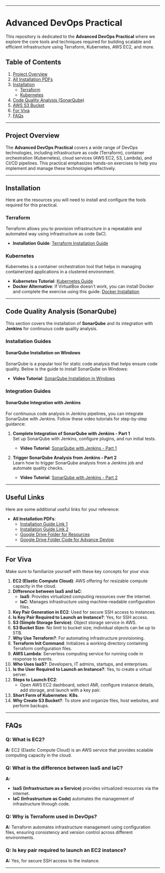 
---

# Advanced DevOps Practical

This repository is dedicated to the **Advanced DevOps Practical** where we explore the core tools and techniques required for building scalable and efficient infrastructure using Terraform, Kubernetes, AWS EC2, and more.

## Table of Contents

1. [Project Overview](#project-overview)
2. [All Installation PDFs](#useful-links)
3. [Installation](#installation)
   - [Terraform](#terraform)
   - [Kubernetes](#kubernetes)
4. [Code Quality Analysis (SonarQube)](#code-quality-analysis-sonarqube)
5. [AWS S3 Bucket](https://youtu.be/MwFH65uTMXw?si=_1BGmJ0lMC9-9LZI)
6. [For Viva](#for-viva)
7. [FAQs](#faqs)

---

## Project Overview

The **Advanced DevOps Practical** covers a wide range of DevOps technologies, including infrastructure as code (Terraform), container orchestration (Kubernetes), cloud services (AWS EC2, S3, Lambda), and CI/CD pipelines. This practical emphasizes hands-on exercises to help you implement and manage these technologies effectively.

---

## Installation

Here are the resources you will need to install and configure the tools required for this practical.

### Terraform

Terraform allows you to provision infrastructure in a repeatable and automated way using infrastructure as code (IaC).

- **Installation Guide**: [Terraform Installation Guide](https://www.youtube.com/watch?v=aHve0Ji13IY)

### Kubernetes

Kubernetes is a container orchestration tool that helps in managing containerized applications in a clustered environment.

- **Kubernetes Tutorial**: [Kubernetes Guide](https://youtu.be/05MNwC4XJBs?si=Li8adqlC5pSuUTEP)
- **Docker Alternative**: If VirtualBox doesn't work, you can install Docker and complete the exercise using this guide: [Docker Installation](https://youtu.be/mS26N5cLBe8?si=Y69TqfsQTD_0K3jd)

---


## Code Quality Analysis (SonarQube)

This section covers the installation of **SonarQube** and its integration with **Jenkins** for continuous code quality analysis.

### Installation Guides

#### SonarQube Installation on Windows
SonarQube is a popular tool for static code analysis that helps ensure code quality. Below is the guide to install SonarQube on Windows:

- **Video Tutorial**: [SonarQube Installation in Windows](https://youtu.be/CURSk7cto_0?si=ew624NZcuNGUbwBx)

### Integration Guides

#### SonarQube Integration with Jenkins

For continuous code analysis in Jenkins pipelines, you can integrate SonarQube with Jenkins. Follow these video tutorials for step-by-step guidance:

1. **Complete Integration of SonarQube with Jenkins - Part 1**  
   Set up SonarQube with Jenkins, configure plugins, and run initial tests.  
   - **Video Tutorial**: [SonarQube with Jenkins - Part 1](https://youtu.be/uMVflNm3e9Q?si=_S0z__Q1VyPJHV3r)

2. **Trigger SonarQube Analysis from Jenkins - Part 2**  
   Learn how to trigger SonarQube analysis from a Jenkins job and automate quality checks.  
   - **Video Tutorial**: [SonarQube with Jenkins - Part 2](https://youtu.be/sk36v_gEjxM?si=kp-w1X1MftFkrGmx)

---


## Useful Links

Here are some additional useful links for your reference:

- **All Installation PDFs**:
  - [Installation Guide Link 1](https://shorturl.at/5yZq6)
  - [Installation Guide Link 2](https://github.com/FLASH0707/AD)
  - [Google Drive Folder for Resources](https://drive.google.com/drive/folders/1OqD1e2j_3gW1ECSAXLZ0ctafUPiozh7r)
  - [Google Drive Folder Code for Advance Devlop](https://drive.google.com/drive/folders/1dSH8W0cYS5_IUp0JjTV02pINu9hBRVVQ)
---

## For Viva

Make sure to familiarize yourself with these key concepts for your viva:

1. **EC2 (Elastic Compute Cloud)**: AWS offering for resizable compute capacity in the cloud.
2. **Difference between IaaS and IaC**:
   - **IaaS**: Provides virtualized computing resources over the internet.
   - **IaC**: Manages infrastructure using machine-readable configuration files.
3. **Key Pair Generation in EC2**: Used for secure SSH access to instances.
4. **Is Key Pair Required to Launch an Instance?**: Yes, for SSH access.
5. **S3 (Simple Storage Service)**: Object storage service in AWS.
6. **S3 Bucket Size**: No limit to bucket size; individual objects can be up to 5TB.
7. **Why Use Terraform?**: For automating infrastructure provisioning.
8. **Terraform Init Command**: Initializes a working directory containing Terraform configuration files.
9. **AWS Lambda**: Serverless computing service for running code in response to events.
10. **Who Uses IaaS?**: Developers, IT admins, startups, and enterprises.
11. **Is the User Required to Launch an Instance?**: Yes, to create a virtual server.
12. **Steps to Launch EC2**:
    - Open AWS EC2 dashboard, select AMI, configure instance details, add storage, and launch with a key pair.
13. **Short Form of Kubernetes**: **K8s**.
14. **Why Create S3 Bucket?**: To store and organize files, host websites, and perform backups.

---

## FAQs

### Q: What is EC2?
**A:** EC2 (Elastic Compute Cloud) is an AWS service that provides scalable computing capacity in the cloud.

### Q: What is the difference between IaaS and IaC?
**A:** 
- **IaaS (Infrastructure as a Service)** provides virtualized resources via the internet.
- **IaC (Infrastructure as Code)** automates the management of infrastructure through code.

### Q: Why is Terraform used in DevOps?
**A:** Terraform automates infrastructure management using configuration files, ensuring consistency and version control across different environments.

### Q: Is key pair required to launch an EC2 instance?
**A:** Yes, for secure SSH access to the instance.

---

